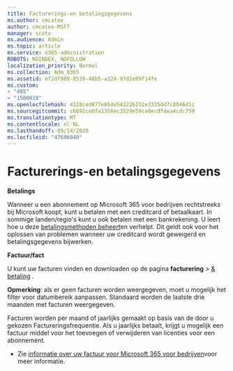 ```yaml
---
title: Facturerings-en betalingsgegevens
ms.author: cmcatee
author: cmcatee-MSFT
manager: scotv
ms.audience: Admin
ms.topic: article
ms.service: o365-administration
ROBOTS: NOINDEX, NOFOLLOW
localization_priority: Normal
ms.collection: Adm_O365
ms.assetid: ef2df989-8539-48b5-a324-97d2e09f14fe
ms.custom:
- "485"
- "1500018"
ms.openlocfilehash: 4328ced877e65de542226232e3335dd7c8046d1c
ms.sourcegitcommit: c6692ce0fa1358ec3529e59ca0ecdfdea4cdc759
ms.translationtype: MT
ms.contentlocale: nl-NL
ms.lasthandoff: 09/14/2020
ms.locfileid: "47696040"
---
```

# <a name="invoice-and-payment-information"></a>Facturerings-en betalingsgegevens

**Betalings**

Wanneer u een abonnement op Microsoft 365 voor bedrijven rechtstreeks bij Microsoft koopt, kunt u betalen met een creditcard of betaalkaart.  In sommige landen/regio's kunt u ook betalen met een bankrekening.  U leert hoe u deze [betalingsmethoden beheert](https://docs.microsoft.com/microsoft-365/commerce/billing-and-payments/manage-payment-methods)en verhelpt. Dit geldt ook voor het oplossen van problemen wanneer uw creditcard wordt geweigerd en betalingsgegevens bijwerken.

**Factuur/fact**

U kunt uw facturen vinden en downloaden op de pagina **facturering**  >  [& betaling](https://go.microsoft.com/fwlink/p/?linkid=848039) .  

**Opmerking**: als er geen facturen worden weergegeven, moet u mogelijk het filter voor datumbereik aanpassen.  Standaard worden de laatste drie maanden met facturen weergegeven.

Facturen worden per maand of jaarlijks gemaakt op basis van de door u gekozen Factureringsfrequentie.  Als u jaarlijks betaalt, krijgt u mogelijk een factuur middel voor het toevoegen of verwijderen van licenties voor een abonnement.

- Zie [informatie over uw factuur voor Microsoft 365 voor bedrijven](https://docs.microsoft.com/microsoft-365/commerce/billing-and-payments/understand-your-invoice2)voor meer informatie.